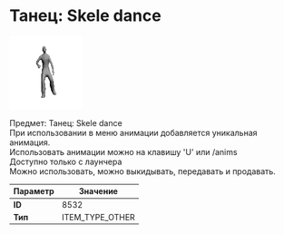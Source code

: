 # Танец: Skele dance

![Item Image](../img/8532.webp?raw=true)

Предмет: Танец: Skele dance<br>При использовании в меню анимации добавляется уникальная анимация.<br>Использовать анимации можно на клавишу 'U' или /anims<br>Доступно только с лаунчера<br>Можно использовать, можно выкидывать, передавать и продавать.


| Параметр | Значение |
|----------|----------|
| **ID** | 8532 |
| **Тип** | ITEM_TYPE_OTHER |

